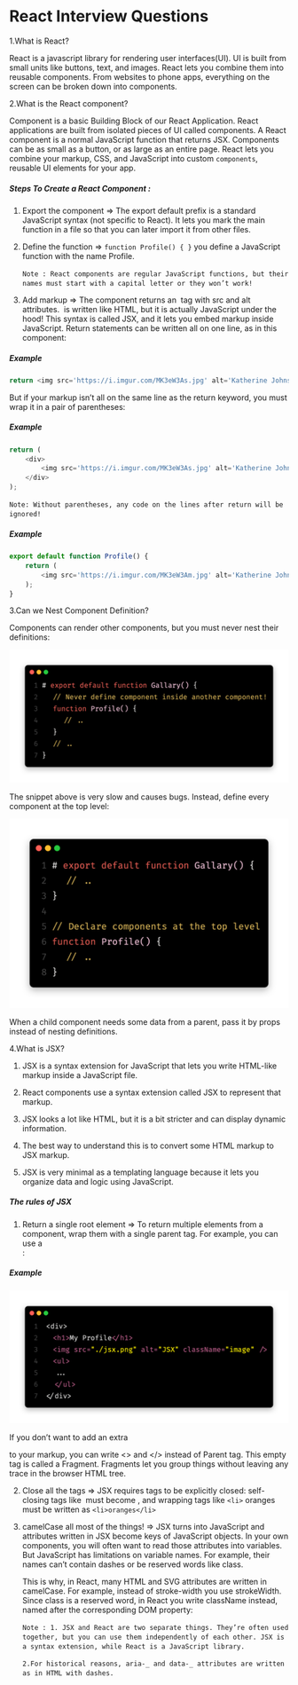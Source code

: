 # React Interview Questions

1.What is React?

React is a javascript library for rendering user interfaces(UI). UI is built from small units like buttons, text, and images. React lets you combine them into reusable components. From websites to phone apps, everything on the screen can be broken down into components.

2.What is the React component?

Component is a basic Building Block of our React Application. React applications are built from isolated pieces of UI called components. A React component is a normal JavaScript function that returns JSX. Components can be as small as a button, or as large as an entire page. React lets you combine your markup, CSS, and JavaScript into custom `components`, reusable UI elements for your app.

##### Steps To Create a React Component :

1.  Export the component ⇒ The export default prefix is a standard JavaScript syntax (not specific to React). It lets you mark the main function in a file so that you can later import it from other files.

2.  Define the function ⇒ `function Profile() { }` you define a JavaScript function with the name Profile.

    `Note : React components are regular JavaScript functions, but their names must start with a capital letter or they won’t work!`

3.  Add markup ⇒
    The component returns an <img /> tag with src and alt attributes. <img /> is written like HTML, but it is actually JavaScript under the hood! This syntax is called JSX, and it lets you embed markup inside JavaScript.
    Return statements can be written all on one line, as in this component:

##### Example

```javascript
return <img src='https://i.imgur.com/MK3eW3As.jpg' alt='Katherine Johnson' />;
```

But if your markup isn’t all on the same line as the return keyword, you must wrap it in a pair of parentheses:

##### Example

```javascript
return (
    <div>
        <img src='https://i.imgur.com/MK3eW3As.jpg' alt='Katherine Johnson' />
    </div>
);
```

`Note: Without parentheses, any code on the lines after return will be ignored! `

##### Example

```javascript
export default function Profile() {
    return (
        <img src='https://i.imgur.com/MK3eW3Am.jpg' alt='Katherine Johnson' />
    );
}
```

3.Can we Nest Component Definition?

Components can render other components, but you must never nest their definitions:

![Nesting1](./images/nesting_1.png)

The snippet above is very slow and causes bugs. Instead, define every component at the top level:

![Nesting2](./images/nesting_2.png)

When a child component needs some data from a parent, pass it by props instead of nesting definitions.

4.What is JSX?

1. JSX is a syntax extension for JavaScript that lets you write HTML-like markup inside a JavaScript file.

2. React components use a syntax extension called JSX to represent that markup.

3. JSX looks a lot like HTML, but it is a bit stricter and can display dynamic information.

4. The best way to understand this is to convert some HTML markup to JSX markup.

5. JSX is very minimal as a templating language because it lets you organize data and logic using JavaScript.

##### The rules of JSX

1. Return a single root element ⇒ To return multiple elements from a component, wrap them with a single parent tag.
   For example, you can use a <div>:

##### Example

![jsx](./images/jsx.png)

If you don’t want to add an extra <div> to your markup, you can write <> and </> instead of Parent tag. This empty tag is called a Fragment. Fragments let you group things without leaving any trace in the browser HTML tree.

2. Close all the tags ⇒ JSX requires tags to be explicitly closed: self-closing tags like <img> must become <img />, and wrapping tags like `<li>` oranges must be written as `<li>oranges</li>`

3. camelCase all most of the things! ⇒ JSX turns into JavaScript and attributes written in JSX become keys of JavaScript objects. In your own components, you will often want to read those attributes into variables. But JavaScript has limitations on variable names. For example, their names can’t contain dashes or be reserved words like class.

    This is why, in React, many HTML and SVG attributes are written in camelCase. For example, instead of stroke-width you use strokeWidth. Since class is a reserved word, in React you write className instead, named after the corresponding DOM property:

    `Note : 1. JSX and React are two separate things. They’re often used together, but you can use them independently of each other. JSX is a syntax extension, while React is a JavaScript library.`

    `2.For historical reasons, aria-_ and data-_ attributes are written as in HTML with dashes.`
